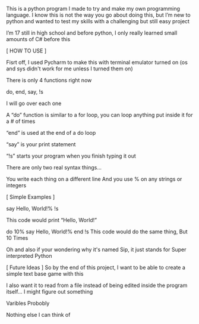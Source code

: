 This is a python program I made to try and make my own programming language. I know this is not the way you go about doing this, but I’m new to python and wanted to test my skills with a challenging but still easy project

I’m 17 still in high school and before python, I only really learned small amounts of C# before this


[ HOW TO USE ]

Fisrt off, I used Pycharm to make this with terminal emulator turned on (os and sys didn't work for me unless I turned them on)

There is only 4 functions right now

do, end, say, !s

I will go over each one

A “do” function is similar to a for loop, you can loop anything put inside it for a # of times

“end” is used at the end of a do loop

“say” is your print statement

“!s” starts your program when you finish typing it out

There are only two real syntax things…

You write each thing on a different line
And you use % on any strings or integers


[ Simple Examples ]

say
Hello, World!%
!s

This code would print “Hello, World!”

do
10%
say
Hello, World!%
end
!s
This code would do the same thing, But 10 Times

Oh and also if your wondering why it's named Sip, it just stands for Super interpreted Python

[ Future Ideas ]
So by the end of this project, I want to be able to create a simple text base game with this

I also want it to read from a file instead of being edited inside the program itself...
I might figure out something

Varibles Probobly

Nothing else I can think of
